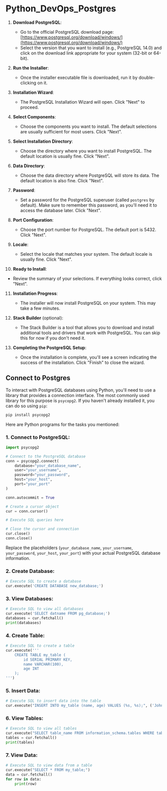 # Python_DevOps_Postgres

1. **Download PostgreSQL**:

   - Go to the official PostgreSQL download page: [https://www.postgresql.org/download/windows/](https://www.postgresql.org/download/windows/)
   - Select the version that you want to install (e.g., PostgreSQL 14.0) and click on the download link appropriate for your system (32-bit or 64-bit).

2. **Run the Installer**:

   - Once the installer executable file is downloaded, run it by double-clicking on it.

3. **Installation Wizard**:

   - The PostgreSQL Installation Wizard will open. Click "Next" to proceed.

4. **Select Components**:

   - Choose the components you want to install. The default selections are usually sufficient for most users. Click "Next".

5. **Select Installation Directory**:

   - Choose the directory where you want to install PostgreSQL. The default location is usually fine. Click "Next".

6. **Data Directory**:

   - Choose the data directory where PostgreSQL will store its data. The default location is also fine. Click "Next".

7. **Password**:

   - Set a password for the PostgreSQL superuser (called `postgres` by default). Make sure to remember this password, as you'll need it to access the database later. Click "Next".

8. **Port Configuration**:

   - Choose the port number for PostgreSQL. The default port is 5432. Click "Next".

9. **Locale**:

   - Select the locale that matches your system. The default locale is usually fine. Click "Next".

10. **Ready to Install**:

   - Review the summary of your selections. If everything looks correct, click "Next".

11. **Installation Progress**:

    - The installer will now install PostgreSQL on your system. This may take a few minutes.

12. **Stack Builder** (optional):

    - The Stack Builder is a tool that allows you to download and install additional tools and drivers that work with PostgreSQL. You can skip this for now if you don't need it.

13. **Completing the PostgreSQL Setup**:

    - Once the installation is complete, you'll see a screen indicating the success of the installation. Click "Finish" to close the wizard.

## Connect to Postgres 

To interact with PostgreSQL databases using Python, you'll need to use a library that provides a connection interface. The most commonly used library for this purpose is `psycopg2`. If you haven't already installed it, you can do so using `pip`:

```bash
pip install psycopg2
```

Here are Python programs for the tasks you mentioned:

### 1. Connect to PostgreSQL:

```python
import psycopg2

# Connect to the PostgreSQL database
conn = psycopg2.connect(
    database="your_database_name",
    user="your_username",
    password="your_password",
    host="your_host",
    port="your_port"
)

conn.autocommit = True

# Create a cursor object
cur = conn.cursor()

# Execute SQL queries here

# Close the cursor and connection
cur.close()
conn.close()
```

Replace the placeholders (`your_database_name`, `your_username`, `your_password`, `your_host`, `your_port`) with your actual PostgreSQL database information.

### 2. Create Database:

```python
# Execute SQL to create a database
cur.execute('CREATE DATABASE new_database;')
```

### 3. View Databases:

```python
# Execute SQL to view all databases
cur.execute('SELECT datname FROM pg_database;')
databases = cur.fetchall()
print(databases)
```

### 4. Create Table:

```python
# Execute SQL to create a table
cur.execute('''
    CREATE TABLE my_table (
        id SERIAL PRIMARY KEY,
        name VARCHAR(100),
        age INT
    );
''')
```

### 5. Insert Data:

```python
# Execute SQL to insert data into the table
cur.execute("INSERT INTO my_table (name, age) VALUES (%s, %s);", ('John Doe', 30))
```

### 6. View Tables:

```python
# Execute SQL to view all tables
cur.execute("SELECT table_name FROM information_schema.tables WHERE table_schema='public';")
tables = cur.fetchall()
print(tables)
```

### 7. View Data:

```python
# Execute SQL to view data from a table
cur.execute("SELECT * FROM my_table;")
data = cur.fetchall()
for row in data:
    print(row)
```

